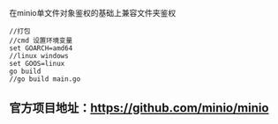 在minio单文件对象鉴权的基础上兼容文件夹鉴权

```
//打包
//cmd 设置环境变量
set GOARCH=amd64
//linux windows
set GOOS=linux
go build
//go build main.go
```

## 官方项目地址：https://github.com/minio/minio

